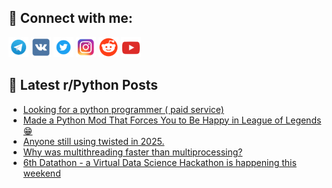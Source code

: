 ## 🔎 Connect with me:
[<img src="https://github.com/bullbesh/bullbesh/blob/main/images/Telegram.png" width="32" height="32" />](https://t.me/bullbesh)
[<img src="https://github.com/bullbesh/bullbesh/blob/main/images/VK.png" width="32" height="32" />](https://vk.com/bullbesh)
[<img src="https://github.com/bullbesh/bullbesh/blob/main/images/Twitter.png" width="32" height="32" />](https://twitter.com/bullbesh1)
[<img src="https://github.com/bullbesh/bullbesh/blob/main/images/Instagram.png" width="32" height="32" />](https://www.instagram.com/bullbesh)
[<img src="https://github.com/bullbesh/bullbesh/blob/main/images/Reddit.png" width="32" height="32" />](https://www.reddit.com/user/bullbesh)
[<img src="https://github.com/bullbesh/bullbesh/blob/main/images/YouTube.png" width="32" height="32" />](https://www.youtube.com/channel/UCtfjRs6uzgq5mfm8S06WTcg)

## 📕 Latest r/Python Posts
<!-- BLOG-POST-LIST:START -->
- [Looking for a python programmer &lpar; paid service&rpar;](https://www.reddit.com/r/Python/comments/1k4ov12/looking_for_a_python_programmer_paid_service/)
- [Made a Python Mod That Forces You to Be Happy in League of Legends 😁](https://www.reddit.com/r/Python/comments/1k4kx23/made_a_python_mod_that_forces_you_to_be_happy_in/)
- [Anyone still using twisted in 2025.](https://www.reddit.com/r/Python/comments/1k4en05/anyone_still_using_twisted_in_2025/)
- [Why was multithreading faster than multiprocessing?](https://www.reddit.com/r/Python/comments/1k4cwbm/why_was_multithreading_faster_than_multiprocessing/)
- [6th Datathon - a Virtual Data Science Hackathon is happening this weekend](https://www.reddit.com/r/Python/comments/1k4b7lx/6th_datathon_a_virtual_data_science_hackathon_is/)
<!-- BLOG-POST-LIST:END -->
